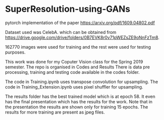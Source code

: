 # SuperResolution-using-GANs
pytorch implementation of the paper https://arxiv.org/pdf/1609.04802.pdf

Dataset used was CelebA. which can be obtained from https://drive.google.com/drive/folders/0B7EVK8r0v71pWEZsZE9oNnFzTm8.

162770 images were used for training and the rest were used for testing purposes.

This work was done for my Coputer Vision class for the Spring 2019 semester.
The repo is organised in Codes and Results
There is data pre processing, training and testing code available in the codes folder.

The code in Training.ipynb uses transpose convolution for upsampling.
The code in Training_Extension.ipynb uses pixel shuffler for upsampling.

The results folder has the best trained model which is at epoch 58. It even has the final presentation which has the results for the work. Note that in the presentation the results are shown only for training 15 epochs. The results for more training are present as jpeg files.


